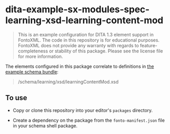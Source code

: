 # dita-example-sx-modules-spec-learning-xsd-learning-content-mod

> This is an example configuration for DITA 1.3 element support in FontoXML. The code in this repository is for
  educational purposes. FontoXML does not provide any warranty with regards to feature-completeness or stability of this
  package. Please see the license file for more information.

The elements configured in this package correlate to definitions in [the example schema bundle](
https://github.com/fontoxml/dita-example-schema-bundle):

> /schema/learning/xsd/learningContentMod.xsd

## To use

- Copy or clone this repository into your editor's `packages` directory.

- Create a dependency on the package from the `fonto-manifest.json` file in your schema shell package.
